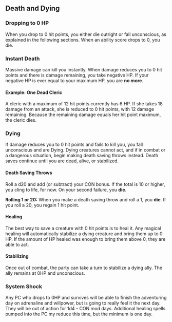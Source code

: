 ## Death and Dying

  

### Dropping to 0 HP

When you drop to 0 hit points, you either die outright or fall unconscious, as explained in the following sections. When an ability score drops to 0, you die.

  
### Instant Death

Massive damage can kill you instantly. When damage reduces you to 0 hit points and there is damage remaining, you take negative HP. If your negative HP is ever equal to your maximum HP, you are **no more**.


#### Example: One Dead Cleric

A cleric with a maximum of 12 hit points currently has 6 HP. If she takes 18 damage from an attack, she is reduced to 0 hit points, with 12 damage remaining. Because the remaining damage equals her hit point maximum, the cleric dies.


### Dying

If damage reduces you to 0 hit points and fails to kill you, you fall unconscious and are Dying. Dying creatures cannot act, and if in combat or a dangerous situation, begin making death saving throws instead. Death saves continue until you are dead, alive, or stabilized.

#### Death Saving Throws

Roll a d20 and add (or subtract) your CON bonus. If the total is 10 or higher, you cling to life, for now.  On your second failure, you **die**.

**Rolling 1 or 20:** When you make a death saving throw and roll a 1, you **die**. If you roll a 20, you regain 1 hit point.

#### Healing
The best way to save a creature with 0 hit points is to heal it. Any magical healing will automatically stabilize a dying creature and bring them up to 0 HP. If the amount of HP healed was enough to bring them above 0, they are able to act.

#### Stabilizing
Once out of combat, the party can take a turn to stabilize a dying ally. The ally remains at 0HP and unconscious.

### System Shock
Any PC who drops to 0HP and survives will be able to finish the adventuring day on adrenaline and willpower, but is going to really feel it the next day. They will be out of action for 1d4 - CON mod days. Additional healing spells pumped into the PC my reduce this time, but the minimum is one day.

